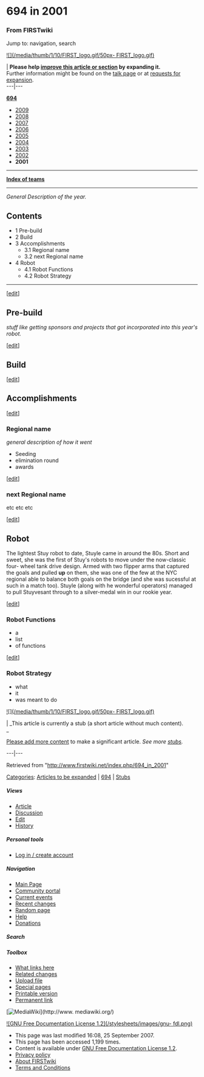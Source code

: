 # 694 in 2001

### From FIRSTwiki

Jump to: navigation, search

[![](/media/thumb/1/10/FIRST_logo.gif/50px-
FIRST_logo.gif)](/index.php/Image:FIRST_logo.gif "" )

| **Please help [improve this article or
section](http://www.firstwiki.net/index.php?title=694_in_2001&action=edit
"http://www.firstwiki.net/index.php?title=694_in_2001&action=edit" ) by
expanding it.**  
Further information might be found on the [talk
page](/index.php?title=Talk:694_in_2001&action=edit "Talk:694 in 2001" ) or at
[requests for expansion](/index.php/FIRSTwiki:Requests_for_expansion
"FIRSTwiki:Requests for expansion" ).  
---|---  
  
**[694](/index.php/694 "694" )**

  * [2009](/index.php/694_in_2009 "694 in 2009" )
  * [2008](/index.php/694_in_2008 "694 in 2008" )
  * [2007](/index.php/694_in_2007 "694 in 2007" )
  * [2006](/index.php/694_in_2006 "694 in 2006" )
  * [2005](/index.php/694_in_2005 "694 in 2005" )
  * [2004](/index.php/694_in_2004 "694 in 2004" )
  * [2003](/index.php/694_in_2003 "694 in 2003" )
  * [2002](/index.php/694_in_2002 "694 in 2002" )
  * **2001**

* * *

**[Index of teams](/index.php/Index_of_teams "Index of teams" )**  
  
---  
  
_General Description of the year._

## Contents

  * 1 Pre-build
  * 2 Build
  * 3 Accomplishments
    * 3.1 Regional name
    * 3.2 next Regional name
  * 4 Robot
    * 4.1 Robot Functions
    * 4.2 Robot Strategy  
---  
  
[[edit](/index.php?title=694_in_2001&action=edit&section=1 "Edit section: Pre-
build" )]

## Pre-build

_stuff like getting sponsors and projects that got incorporated into this
year's robot._

[[edit](/index.php?title=694_in_2001&action=edit&section=2 "Edit section:
Build" )]

## Build

[[edit](/index.php?title=694_in_2001&action=edit&section=3 "Edit section:
Accomplishments" )]

## Accomplishments

[[edit](/index.php?title=694_in_2001&action=edit&section=4 "Edit section:
Regional name" )]

### Regional name

_general description of how it went_

  * Seeding 
  * elimination round 
  * awards 

[[edit](/index.php?title=694_in_2001&action=edit&section=5 "Edit section: next
Regional name" )]

### next Regional name

etc etc etc

[[edit](/index.php?title=694_in_2001&action=edit&section=6 "Edit section:
Robot" )]

## Robot

The lightest Stuy robot to date, Stuyle came in around the 80s. Short and
sweet, she was the first of Stuy's robots to move under the now-classic four-
wheel tank drive design. Armed with two flipper arms that captured the goals
and pulled **up** on them, she was one of the few at the NYC regional able to
balance both goals on the bridge (and she was sucessful at such in a match
too). Stuyle (along with he wonderful operators) managed to pull Stuyvesant
through to a silver-medal win in our rookie year.

[[edit](/index.php?title=694_in_2001&action=edit&section=7 "Edit section:
Robot Functions" )]

### Robot Functions

  * a 
  * list 
  * of functions 

[[edit](/index.php?title=694_in_2001&action=edit&section=8 "Edit section:
Robot Strategy" )]

### Robot Strategy

  * what 
  * it 
  * was meant to do 

[![](/media/thumb/1/10/FIRST_logo.gif/50px-
FIRST_logo.gif)](/index.php/Image:FIRST_logo.gif "" )

|  _This article is currently a stub (a short article without much content).  
_

[Please add more
content](http://www.firstwiki.net/index.php?title=694_in_2001&action=edit
"http://www.firstwiki.net/index.php?title=694_in_2001&action=edit" ) to make a
significant article. _See more [stubs](/index.php/Special:Shortpages
"Special:Shortpages" )._  
  
---|---  
  
Retrieved from "<http://www.firstwiki.net/index.php/694_in_2001>"

[Categories](/index.php?title=Special:Categories&article=694_in_2001
"Special:Categories" ): [Articles to be
expanded](/index.php/Category:Articles_to_be_expanded "Category:Articles to be
expanded" ) | [694](/index.php/Category:694 "Category:694" ) |
[Stubs](/index.php/Category:Stubs "Category:Stubs" )

##### Views

  * [Article](/index.php/694_in_2001)
  * [Discussion](/index.php?title=Talk:694_in_2001&action=edit)
  * [Edit](/index.php?title=694_in_2001&action=edit)
  * [History](/index.php?title=694_in_2001&action=history)

##### Personal tools

  * [Log in / create account](/index.php?title=Special:Userlogin&returnto=694_in_2001)

[](/index.php/Main_Page "Main Page" )

##### Navigation

  * [Main Page](/index.php/Main_Page)
  * [Community portal](/index.php/FIRSTwiki:Community_portal)
  * [Current events](/index.php/Current_events)
  * [Recent changes](/index.php/Special:Recentchanges)
  * [Random page](/index.php/Special:Random)
  * [Help](/index.php/FIRSTwiki:Help)
  * [Donations](/index.php/FIRSTwiki:Site_support)

##### Search



##### Toolbox

  * [What links here](/index.php/Special:Whatlinkshere/694_in_2001)
  * [Related changes](/index.php/Special:Recentchangeslinked/694_in_2001)
  * [Upload file](/index.php/Special:Upload)
  * [Special pages](/index.php/Special:Specialpages)
  * [Printable version](/index.php?title=694_in_2001&printable=yes)
  * [Permanent link](/index.php?title=694_in_2001&oldid=63234)

[![MediaWiki](/skins/common/images/poweredby_mediawiki_88x31.png)](http://www.
mediawiki.org/)

[![GNU Free Documentation License 1.2](/stylesheets/images/gnu-
fdl.png)](http://www.gnu.org/copyleft/fdl.html)

  * This page was last modified 16:08, 25 September 2007.
  * This page has been accessed 1,199 times.
  * Content is available under [GNU Free Documentation License 1.2](http://www.gnu.org/copyleft/fdl.html "http://www.gnu.org/copyleft/fdl.html" ).
  * [Privacy policy](/index.php/FIRSTwiki:Privacy_policy "FIRSTwiki:Privacy policy" )
  * [About FIRSTwiki](/index.php/FIRSTwiki:About "FIRSTwiki:About" )
  * [Terms and Conditions](/index.php/FIRSTwiki:Terms_and_conditions "FIRSTwiki:Terms and conditions" )

